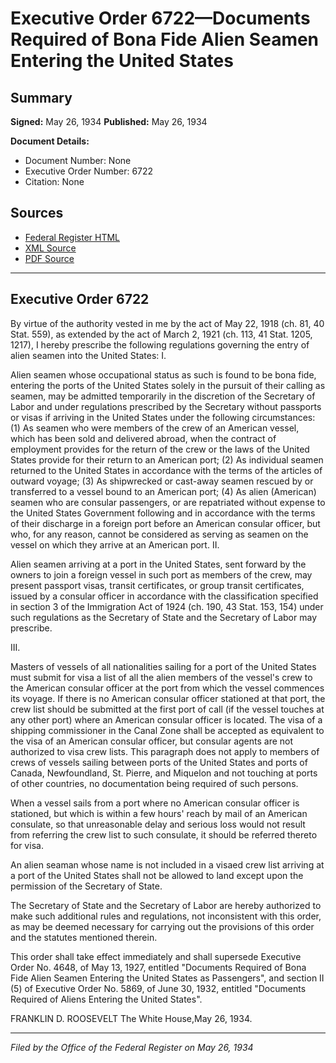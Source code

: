 # Executive Order 6722—Documents Required of Bona Fide Alien Seamen Entering the United States

## Summary

**Signed:** May 26, 1934
**Published:** May 26, 1934

**Document Details:**
- Document Number: None
- Executive Order Number: 6722
- Citation: None

## Sources
- [Federal Register HTML](https://www.presidency.ucsb.edu/documents/executive-order-6722-documents-required-bona-fide-alien-seamen-entering-the-united-states)
- [XML Source](None)
- [PDF Source](None)

---

## Executive Order 6722

By virtue of the authority vested in me by the act of May 22, 1918 (ch. 81, 40 Stat. 559), as extended by the act of March 2, 1921 (ch. 113, 41 Stat. 1205, 1217), I hereby prescribe the following regulations governing the entry of alien seamen into the United States:
I.

Alien seamen whose occupational status as such is found to be bona fide, entering the ports of the United States solely in the pursuit of their calling as seamen, may be admitted temporarily in the discretion of the Secretary of Labor and under regulations prescribed by the Secretary without passports or visas if arriving in the United States under the following circumstances:
    (1) As seamen who were members of the crew of an American vessel, which has been sold and delivered abroad, when the contract of employment provides for the return of the crew or the laws of the United States provide for their return to an American port;
    (2) As individual seamen returned to the United States in accordance with the terms of the articles of outward voyage;
    (3) As shipwrecked or cast-away seamen rescued by or transferred to a vessel bound to an American port;
    (4) As alien (American) seamen who are consular passengers, or are repatriated without expense to the United States Government following and in accordance with the terms of their discharge in a foreign port before an American consular officer, but who, for any reason, cannot be considered as serving as seamen on the vessel on which they arrive at an American port.
II.

Alien seamen arriving at a port in the United States, sent forward by the owners to join a foreign vessel in such port as members of the crew, may present passport visas, transit certificates, or group transit certificates, issued by a consular officer in accordance with the classification specified in section 3 of the Immigration Act of 1924 (ch. 190, 43 Stat. 153, 154) under such regulations as the Secretary of State and the Secretary of Labor may prescribe.

III.

Masters of vessels of all nationalities sailing for a port of the United States must submit for visa a list of all the alien members of the vessel's crew to the American consular officer at the port from which the vessel commences its voyage. If there is no American consular officer stationed at that port, the crew list should be submitted at the first port of call (if the vessel touches at any other port) where an American consular officer is located. The visa of a shipping commissioner in the Canal Zone shall be accepted as equivalent to the visa of an American consular officer, but consular agents are not authorized to visa crew lists. This paragraph does not apply to members of crews of vessels sailing between ports of the United States and ports of Canada, Newfoundland, St. Pierre, and Miquelon and not touching at ports of other countries, no documentation being required of such persons.

When a vessel sails from a port where no American consular officer is stationed, but which is within a few hours' reach by mail of an American consulate, so that unreasonable delay and serious loss would not result from referring the crew list to such consulate, it should be referred thereto for visa.

An alien seaman whose name is not included in a visaed crew list arriving at a port of the United States shall not be allowed to land except upon the permission of the Secretary of State.

The Secretary of State and the Secretary of Labor are hereby authorized to make such additional rules and regulations, not inconsistent with this order, as may be deemed necessary for carrying out the provisions of this order and the statutes mentioned therein.

This order shall take effect immediately and shall supersede Executive Order No. 4648, of May 13, 1927, entitled "Documents Required of Bona Fide Alien Seamen Entering the United States as Passengers", and section II (5) of Executive Order No. 5869, of June 30, 1932, entitled "Documents Required of Aliens Entering the United States".

FRANKLIN D. ROOSEVELT
The White House,May 26, 1934.

---

*Filed by the Office of the Federal Register on May 26, 1934*
